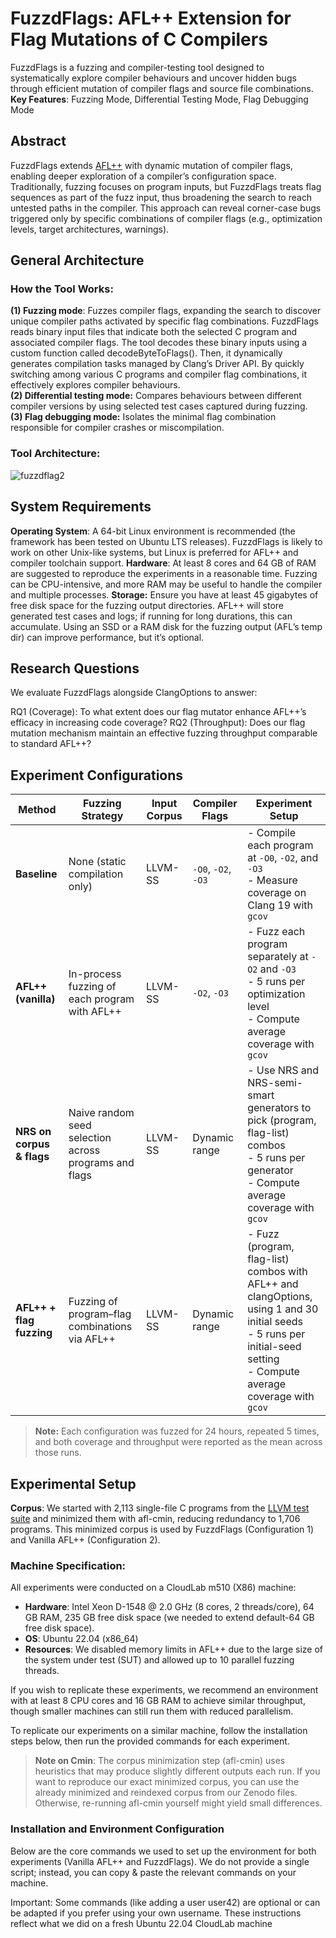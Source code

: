 # FuzzdFlags: AFL++ Extension for Flag Mutations of C Compilers
FuzzdFlags is a fuzzing and compiler-testing tool designed to systematically explore compiler behaviours and uncover hidden bugs through efficient mutation of compiler flags and source file combinations.  
**Key Features**: Fuzzing Mode, Differential Testing Mode, Flag Debugging Mode

## Abstract

FuzzdFlags extends [AFL++](https://github.com/AFLplusplus/AFLplusplus) with dynamic mutation of compiler flags, enabling deeper exploration of a compiler’s configuration space. Traditionally, fuzzing focuses on program inputs, but FuzzdFlags treats flag sequences as part of the fuzz input, thus broadening the search to reach untested paths in the compiler. This approach can reveal corner-case bugs triggered only by specific combinations of compiler flags (e.g., optimization levels, target architectures, warnings).

## General Architecture
### How the Tool Works:
**(1) Fuzzing mode**: Fuzzes compiler flags, expanding the search to discover unique
compiler paths activated by specific flag combinations.
FuzzdFlags reads binary input files that indicate both the selected C program
and associated compiler flags. The tool decodes these binary inputs using a
custom function called decodeByteToFlags(). Then, it dynamically generates
compilation tasks managed by Clang’s Driver API. By quickly switching among
various C programs and compiler flag combinations, it effectively explores
compiler behaviours.  
**(2) Differential testing mode:** Compares behaviours between different compiler
versions by using selected test cases captured during fuzzing.  
**(3) Flag debugging mode:** Isolates the minimal flag combination responsible for
compiler crashes or miscompilation.  
###  Tool Architecture:
![fuzzdflag2](https://github.com/user-attachments/assets/c1b4f8aa-437a-44b9-8920-09bc65db9796)

## System Requirements
**Operating System**: A 64-bit Linux environment is recommended (the framework has been tested on Ubuntu LTS releases). FuzzdFlags is likely to work on other Unix-like systems, but Linux is preferred for AFL++ and compiler toolchain support.
**Hardware**: At least 8 cores and 64 GB of RAM are suggested to reproduce the experiments in a reasonable time. Fuzzing can be CPU-intensive, and more RAM may be useful to handle the compiler and multiple processes.
**Storage:** Ensure you have at least 45 gigabytes of free disk space for the fuzzing output directories. AFL++ will store generated test cases and logs; if running for long durations, this can accumulate. Using an SSD or a RAM disk for the fuzzing output (AFL’s temp dir) can improve performance, but it’s optional.

## Research Questions

We evaluate FuzzdFlags alongside ClangOptions to answer:

RQ1 (Coverage): To what extent does our flag mutator enhance AFL++’s efficacy in increasing code coverage?
RQ2 (Throughput): Does our flag mutation mechanism maintain an effective fuzzing throughput comparable to standard AFL++?

## Experiment Configurations
| Method | Fuzzing Strategy | Input Corpus | Compiler Flags| Experiment Setup |
|-----|------------------|--------------|-----------------------|------------|
| **Baseline** | None (static compilation only)| LLVM-SS      | `-O0`, `-O2`, `-O3` | - Compile each program at `-O0`, `-O2`, and `-O3`  <br> - Measure coverage on Clang 19 with `gcov`                            |
| **AFL++ (vanilla)**          | In-process fuzzing of each program with AFL++ | LLVM-SS      | `-O2`, `-O3` | - Fuzz each program separately at `-O2` and `-O3`  <br> - 5 runs per optimization level  <br> - Compute average coverage with `gcov` |
| **NRS on corpus & flags**    | Naive random seed selection across programs and flags | LLVM-SS | Dynamic range | - Use NRS and NRS-semi-smart generators to pick (program, flag-list) combos  <br> - 5 runs per generator  <br> - Compute average coverage with `gcov` |
| **AFL++ + flag fuzzing**     | Fuzzing of program–flag combinations via AFL++ | LLVM-SS  | Dynamic range | - Fuzz (program, flag-list) combos with AFL++ and clangOptions, using 1 and 30 initial seeds  <br> - 5 runs per initial-seed setting  <br> - Compute average coverage with `gcov` |


> **Note:** Each configuration was fuzzed for 24 hours, repeated 5 times, and both coverage and throughput were reported as the mean across those runs.  


## Experimental Setup

**Corpus**: We started with 2,113 single-file C programs from the [LLVM test suite](https://github.com/llvm/llvm-test-suite/tree/main/SingleSource) and minimized them with afl-cmin, reducing redundancy to 1,706 programs. This minimized corpus is used by FuzzdFlags (Configuration 1) and Vanilla AFL++ (Configuration 2).

### Machine Specification:

All experiments were conducted on a CloudLab m510 (X86) machine:

- **Hardware**: Intel Xeon D-1548 @ 2.0 GHz (8 cores, 2 threads/core), 64 GB RAM, 235 GB free disk space (we needed to extend default-64 GB free disk space).
- **OS**: Ubuntu 22.04 (x86_64)
- **Resources**: We disabled memory limits in AFL++ due to the large size of the system under test (SUT) and allowed up to 10 parallel fuzzing threads.

If you wish to replicate these experiments, we recommend an environment with at least 8 CPU cores and 16 GB RAM to achieve similar throughput, though smaller machines can still run them with reduced parallelism.

To replicate our experiments on a similar machine, follow the installation steps below, then run the provided commands for each experiment.

> **Note on Cmin**: The corpus minimization step (afl-cmin) uses heuristics that may produce slightly different outputs each run. If you want to reproduce our exact minimized corpus, you can use the already minimized and reindexed corpus from our Zenodo files. Otherwise, re-running afl-cmin yourself might yield small differences.

### Installation and Environment Configuration

Below are the core commands we used to set up the environment for both experiments (Vanilla AFL++ and FuzzdFlags). We do not provide a single script; instead, you can copy & paste the relevant commands on your machine.

Important: Some commands (like adding a user user42) are optional or can be adapted if you prefer using your own username. These instructions reflect what we did on a fresh Ubuntu 22.04 CloudLab machine
